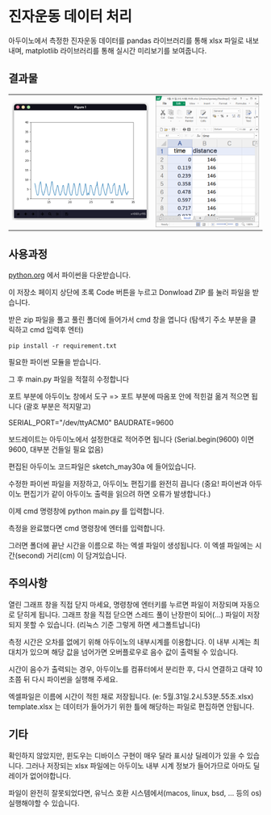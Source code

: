 
# 진자운동 데이터 처리

아두이노에서 측정한 진자운동 데이터를 pandas 라이브러리를 통해 xlsx 파일로 내보내며, matplotlib 라이브러리를 통해 실시간 미리보기를 보여줍니다.

## 결과물

|||
|-|-|
| ![graph](./images/graph.png) | ![xlsx](./images/xlsx.png) |

## 사용과정

[python.org](https://www.python.org) 에서 파이썬을 다운받습니다.

이 저장소 페이지 상단에 초록 Code 버튼을 누르고 Donwload ZIP 를 눌러 파일을 받습니다.

받은 zip 파일을 풀고 풀린 폴더에 들어가서 cmd 창을 엽니다 (탐색기 주소 부분을 클릭하고 cmd 입력후 엔터)

```
pip install -r requirement.txt
```

필요한 파이썬 모듈을 받습니다.

그 후 main.py 파일을 적절히 수정합니다

포트 부분에 아두이노 창에서
도구 => 포트 부분에 따옴포 안에 적힌걸 옮겨 적으면 됩니다 (괄호 부분은 적지말고)

SERIAL_PORT="/dev/ttyACM0"
BAUDRATE=9600

보드레이트는 아두이노에서 설정한대로 적어주면 됩니다 (Serial.begin(9600) 이면 9600, 대부분 건들일 필요 없음)

편집된 아두이노 코드파일은 sketch_may30a 에 들어있습니다.

수정한 파이썬 파일을 저장하고, 아두이노 편집기를 완전히 끕니다 (중요! 파이썬과 아두이노 편집기가 같이 아두이노 출력을 읽으려 하면 오류가 발생합니다.)

이제 cmd 명령창에 python main.py 를 입력합니다.

측정을 완료했다면 cmd 명령창에 엔터를 입력합니다.

그러면 폴더에 끝난 시간을 이름으로 하는 엑셀 파일이 생성됩니다. 이 엑셀 파일에는 시간(second) 거리(cm) 이 담겨있습니다.

## 주의사항

열린 그래프 창을 직접 닫지 마세요, 명령창에 엔터키를 누르면 파일이 저장되며 자동으로 닫히게 됩니다.
그래프 창을 직접 닫으면 스레드 풀이 난장판이 되어(...) 파일이 저장되지 못할 수 있습니다. (리눅스 기준 그렇게 하면 세그폴트납니다)

측정 시간은 오차를 없에기 위해 아두이노의 내부시계를 이용합니다. 이 내부 시계는 최대치가 있으며 해당 값을 넘어가면 오버플로우로 음수 값이 출력될 수 있습니다.

시간이 음수가 출력되는 경우, 아두이노를 컴퓨터에서 분리한 후, 다시 연결하고 대략 10초쯤 뒤 다시 파이썬을 실행해 주세요.

엑셀파일은 이름에 시간이 적힌 채로 저장됩니다.
(e: 5월.31일.2시.53분.55초.xlsx)
template.xlsx 는 데이터가 들어가기 위한 틀에 해당하는 파일로 편집하면 안됩니다.

## 기타

확인하지 않았지만, 윈도우는 디바이스 구현이 매우 달라 표시상 딜레이가 있을 수 있습니다.
그러나 저장되는 xlsx 파일에는 아두이노 내부 시계 정보가 들어가므로 아마도 딜레이가 없어야합니다.

파일이 완전히 잘못되었다면, 유닉스 호환 시스템에서(macos, linux, bsd, ... 등의 os) 실행해야할 수 있습니다.

